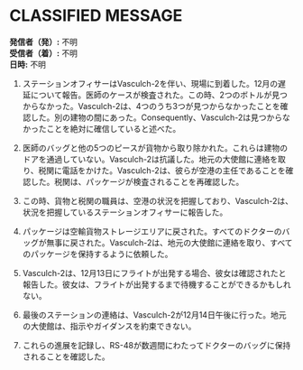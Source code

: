 # CLASSIFIED MESSAGE

**発信者（発）:** 不明  
**受信者（着）:** 不明  
**日時:** 不明  

1. ステーションオフィサーはVasculch-2を伴い、現場に到着した。12月の遅延について報告。医師のケースが検査された。この時、2つのボトルが見つからなかった。Vasculch-2は、4つのうち3つが見つからなかったことを確認した。別の建物の間にあった。Consequently、Vasculch-2は見つからなかったことを絶対に確信していると述べた。

2. 医師のバッグと他の5つのピースが貨物から取り除かれた。これらは建物のドアを通過していない。Vasculch-2は抗議した。地元の大使館に連絡を取り、税関に電話をかけた。Vasculch-2は、彼らが空港の主任であることを確認した。税関は、パッケージが検査されることを再確認した。

3. この時、貨物と税関の職員は、空港の状況を把握しており、Vasculch-2は、状況を把握しているステーションオフィサーに報告した。

4. パッケージは空輸貨物ストレージエリアに戻された。すべてのドクターのバッグが無事に戻された。Vasculch-2は、地元の大使館に連絡を取り、すべてのパッケージを保持するように依頼した。

5. Vasculch-2は、12月13日にフライトが出発する場合、彼女は確認されたと報告した。彼女は、フライトが出発するまで待機することができるかもしれない。

6. 最後のステーションの連絡は、Vasculch-2が12月14日午後に行った。地元の大使館は、指示やガイダンスを約束できない。

7. これらの進展を記録し、RS-48が数週間にわたってドクターのバッグに保持されることを確認した。